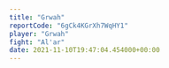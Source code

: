```yaml
---
title: "Grwah"
reportCode: "6gCk4KGrXh7WqHY1"
player: "Grwah"
fight: "Al'ar"
date: 2021-11-10T19:47:04.454000+00:00
---
```

